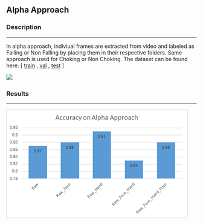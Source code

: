 
##  Alpha Approach


###  Description 

------

In alpha approach, indiviual frames are extracted from video and labeled as Falling or Non Falling by placing them in their respective folders. Same approach is used for Choking or Non Choking. The dataset can be found here. [ [train](https://drive.google.com/open?id=1KP7JvYl7f5qWSgrdJjLY8mDMBMjn80X_) , [val](https://drive.google.com/open?id=1ub0WvUS7iKGWhwD_v87DWB7_WP5yxI1e) , [test](https://drive.google.com/open?id=1XBTTeAhT--Fn3BqiJ5A263sR0h41vKwl) ]


![](_misc/alpha_approach.gif)


### Results

------

<img src="_misc/results.png" >

